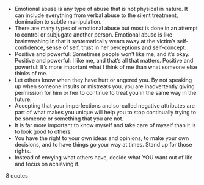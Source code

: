  - Emotional abuse is any type of abuse that is not physical in nature. It can include everything from verbal abuse to the silent treatment, domination to subtle manipulation.
 - There are many types of emotional abuse but most is done in an attempt to control or subjugate another person. Emotional abuse is like brainwashing in that it systematically wears away at the victim’s self-confidence, sense of self, trust in her perceptions and self-concept.
 - Positive and powerful: Sometimes people won’t like me, and it’s okay. Positive and powerful: I like me, and that’s all that matters. Positive and powerful: It’s more important what I think of me than what someone else thinks of me.
 - Let others know when they have hurt or angered you. By not speaking up when someone insults or mistreats you, you are inadvertently giving permission for him or her to continue to treat you in the same way in the future.
 - Accepting that your imperfections and so-called negative attributes are part of what makes you unique will help you to stop continually trying to be someone or something that you are not.
 - It is far more important to know myself and take care of myself than it is to look good to others.
 - You have the right to your own ideas and opinions, to make your own decisions, and to have things go your way at times. Stand up for those rights.
 - Instead of envying what others have, decide what YOU want out of life and focus on achieving it.

8 quotes